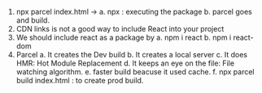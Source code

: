 1. npx parcel index.html ->
    a. npx : executing the package
    b. parcel goes and build.
2. CDN links is not a good way to include React into your project
3. We should include react as a package by 
    a. npm i react
    b. npm i react-dom
4. Parcel
    a. It creates the Dev build
    b. It creates a local server
    c. It does HMR: Hot Module Replacement
    d. It keeps an eye on the file: File watching algorithm.
    e. faster build beacuse it used cache.
    f. npx parcel build index.html : to create prod build.

